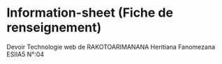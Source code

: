 # Information-sheet (Fiche de renseignement)
Devoir Technologie web de RAKOTOARIMANANA Heritiana Fanomezana ESIIA5 N°:04
